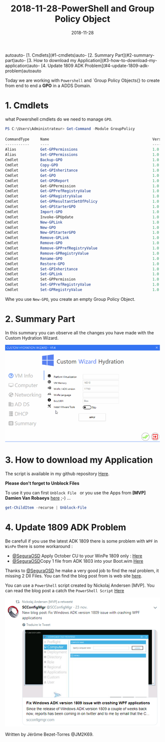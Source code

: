 ﻿---
layout: post
title: "2018-11-28-PowerShell and Group Policy Object"
date: 2018-11-28
tags: [PowerShell,GPO, Active Directory]
---

<!-- TOC -->autoauto- [1. Cmdlets](#1-cmdlets)auto- [2. Summary Part](#2-summary-part)auto- [3. How to download my Application](#3-how-to-download-my-application)auto- [4. Update 1809 ADK Problem](#4-update-1809-adk-problem)autoauto<!-- /TOC -->

Today we are working with `Powershell` and `Group Policy Objects{} to create from end to end a **GPO** in a ADDS Domain.

# 1. Cmdlets

what Powershell cmdlets do we need to manage `GPO`.

```powershell
PS C:\Users\Administrateur> Get-Command -Module GroupPolicy

CommandType     Name                                               Version    Source
-----------     ----                                               -------    ------
Alias           Get-GPPermissions                                  1.0.0.0    GroupPolicy
Alias           Set-GPPermissions                                  1.0.0.0    GroupPolicy
Cmdlet          Backup-GPO                                         1.0.0.0    GroupPolicy
Cmdlet          Copy-GPO                                           1.0.0.0    GroupPolicy
Cmdlet          Get-GPInheritance                                  1.0.0.0    GroupPolicy
Cmdlet          Get-GPO                                            1.0.0.0    GroupPolicy
Cmdlet          Get-GPOReport                                      1.0.0.0    GroupPolicy
Cmdlet          Get-GPPermission                                   1.0.0.0    GroupPolicy
Cmdlet          Get-GPPrefRegistryValue                            1.0.0.0    GroupPolicy
Cmdlet          Get-GPRegistryValue                                1.0.0.0    GroupPolicy
Cmdlet          Get-GPResultantSetOfPolicy                         1.0.0.0    GroupPolicy
Cmdlet          Get-GPStarterGPO                                   1.0.0.0    GroupPolicy
Cmdlet          Import-GPO                                         1.0.0.0    GroupPolicy
Cmdlet          Invoke-GPUpdate                                    1.0.0.0    GroupPolicy
Cmdlet          New-GPLink                                         1.0.0.0    GroupPolicy
Cmdlet          New-GPO                                            1.0.0.0    GroupPolicy
Cmdlet          New-GPStarterGPO                                   1.0.0.0    GroupPolicy
Cmdlet          Remove-GPLink                                      1.0.0.0    GroupPolicy
Cmdlet          Remove-GPO                                         1.0.0.0    GroupPolicy
Cmdlet          Remove-GPPrefRegistryValue                         1.0.0.0    GroupPolicy
Cmdlet          Remove-GPRegistryValue                             1.0.0.0    GroupPolicy
Cmdlet          Rename-GPO                                         1.0.0.0    GroupPolicy
Cmdlet          Restore-GPO                                        1.0.0.0    GroupPolicy
Cmdlet          Set-GPInheritance                                  1.0.0.0    GroupPolicy
Cmdlet          Set-GPLink                                         1.0.0.0    GroupPolicy
Cmdlet          Set-GPPermission                                   1.0.0.0    GroupPolicy
Cmdlet          Set-GPPrefRegistryValue                            1.0.0.0    GroupPolicy
Cmdlet          Set-GPRegistryValue                                1.0.0.0    GroupPolicy
```
Whe you use `New-GPO`, you create an empty Group Policy Object.

# 2. Summary Part

In this summary you can observe all the changes you have made with the Custom Hydration Wizard.

![ComputerSection](/img/CWHUpdate.gif)

# 3. How to download my Application

The script is available in my github repository [Here](https://github.com/JM2K69/Custom-Wizard-Hydration/releases/download/1.3/CWH.zip).

**Please don't forget to Unblock Files** 

To use it you can first `Unblock File ` or you use the Apps from **[MVP] Damien Van Robaeys** [here](http://www.systanddeploy.com/2018/08/unblock-your-downloaded-files-with.html) ;-) ...

```powershell
get-ChildItem -recurse | Unblock-File
```
# 4. Update 1809 ADK Problem

Be carefull if you use the latest ADK 1809 there is some problem with `WPF` in `WinPe` there is some workaround :

* [@SeguraOSD](https://twitter.com/SeguraOSD) Apply October CU to your WinPe 1809 only : [Here](https://twitter.com/SeguraOSD/status/1050596674807054336)
* [@SeguraOSD](https://twitter.com/ferozekhan267oa)Copy 1 file from ADK 1803 into your Boot.wim [Here](https://twitter.com/ferozekhan267oa/status/1049169276656074753)

Thanks to [@SeguraOSD](https://twitter.com/SeguraOSD) he make a very good job to find the real problem, it missing 2 Dll Files. You can find the blog post from is web site [here](https://www.osdeploy.com/blog/winpe-10-1809-wpf-dramarama). 

You can use a `PowerShell` script created by Nickolaj Andersen [MVP]. You can read the blog post a catch the `PowerShell Script` [Here](http://www.scconfigmgr.com/2018/11/23/fix-windows-adk-version-1809-issue-with-crashing-wpf-applications/)

![ComputerSection](/img/Fix.PNG)



Written by Jérôme Bezet-Torres @JM2K69.
